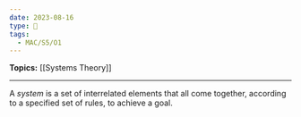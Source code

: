 ```yaml
---
date: 2023-08-16
type: 🧠
tags:
  - MAC/S5/O1
---
```


**Topics:** [[Systems Theory]]

---

A _system_ is a set of interrelated elements that all come together, according to a specified set of rules, to achieve a goal.
